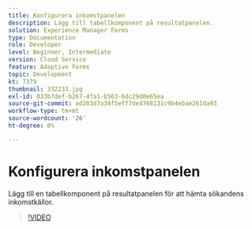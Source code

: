 ```yaml
---
title: Konfigurera inkomstpanelen
description: Lägg till tabellkomponent på resultatpanelen.
solution: Experience Manager Forms
type: Documentation
role: Developer
level: Beginner, Intermediate
version: Cloud Service
feature: Adaptive Forms
topic: Development
kt: 7379
thumbnail: 332233.jpg
exl-id: 033b7def-b267-4fa1-b563-6dc29d0e65ea
source-git-commit: ad203d7a34f5eff7de4768131c9b4ebae261da93
workflow-type: tm+mt
source-wordcount: '26'
ht-degree: 0%

---
```


# Konfigurera inkomstpanelen

Lägg till en tabellkomponent på resultatpanelen för att hämta sökandens inkomstkällor.

>[!VIDEO](https://video.tv.adobe.com/v/332233?quality=12&learn=on)
